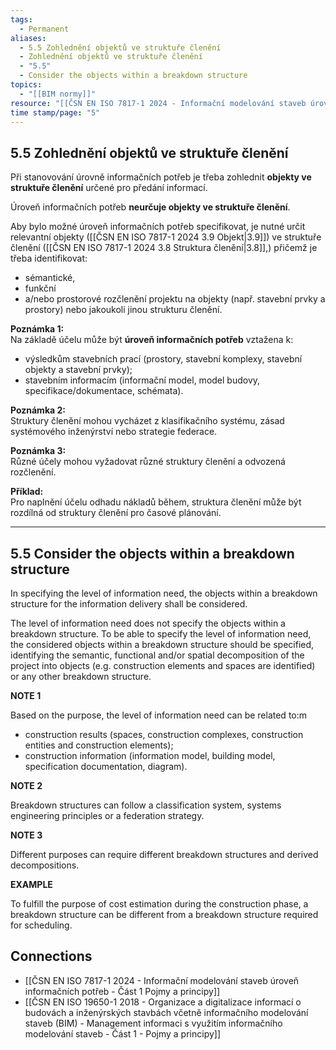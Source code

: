 ```yaml
---
tags:
  - Permanent
aliases:
  - 5.5 Zohlednění objektů ve struktuře členění
  - Zohlednění objektů ve struktuře členění
  - "5.5"
  - Consider the objects within a breakdown structure
topics:
  - "[[BIM normy]]"
resource: "[[ČSN EN ISO 7817-1 2024 - Informační modelování staveb úroveň informačních potřeb - Část 1 Pojmy a principy]]"
time stamp/page: "5"
---
```

## 5.5 Zohlednění objektů ve struktuře členění

Při stanovování úrovně informačních potřeb je třeba zohlednit **objekty ve struktuře členění** určené pro předání informací.  

Úroveň informačních potřeb **neurčuje objekty ve struktuře členění**.

Aby bylo možné úroveň informačních potřeb specifikovat, je nutné určit relevantní objekty ([[ČSN EN ISO 7817-1 2024 3.9 Objekt|3.9]]) ve struktuře členění ([[ČSN EN ISO 7817-1 2024 3.8 Struktura členění|3.8]],) přičemž je třeba identifikovat:
- sémantické, 
- funkční 
- a/nebo prostorové 
rozčlenění projektu na objekty (např. stavební prvky a prostory) nebo jakoukoli jinou strukturu členění.

**Poznámka 1:**  
Na základě účelu může být **úroveň informačních potřeb** vztažena k:  
- výsledkům stavebních prací (prostory, stavební komplexy, stavební objekty a stavební prvky);  
- stavebním informacím (informační model, model budovy, specifikace/dokumentace, schémata).

**Poznámka 2:**  
Struktury členění mohou vycházet z klasifikačního systému, zásad systémového inženýrství nebo strategie federace.

**Poznámka 3:**  
Různé účely mohou vyžadovat různé struktury členění a odvozená rozčlenění.

**Příklad:**  
Pro naplnění účelu odhadu nákladů během, struktura členění může být rozdílná od struktury členění pro časové plánování.

---
## 5.5 Consider the objects within a breakdown structure

In specifying the level of information need, the objects within a breakdown structure for the information delivery shall be considered.

The level of information need does not specify the objects within a breakdown structure.
To be able to specify the level of information need, the considered objects within a breakdown structure should be specified, identifying the semantic, functional and/or spatial decomposition of the project into objects (e.g. construction elements and spaces are identified) or any other breakdown structure.

**NOTE 1** 

Based on the purpose, the level of information need can be related to:m
- construction results (spaces, construction complexes, construction entities and construction elements);
-  construction information (information model, building model, specification documentation, diagram).

**NOTE 2** 

Breakdown structures can follow a classification system, systems engineering principles or a federation strategy.

**NOTE 3** 

Different purposes can require different breakdown structures and derived decompositions.

**EXAMPLE**

To fulfill the purpose of cost estimation during the construction phase, a breakdown structure can be different from a breakdown structure required for scheduling.

## Connections

- [[ČSN EN ISO 7817-1 2024 - Informační modelování staveb úroveň informačních potřeb - Část 1 Pojmy a principy]]
- [[ČSN EN ISO 19650-1 2018 - Organizace a digitalizace informací o budovách a inženýrských stavbách včetně informačního modelování staveb (BIM) - Management informaci s využitím informačního modelování staveb - Část 1 - Pojmy a principy]]